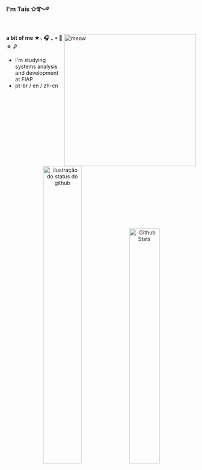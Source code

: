 ### I'm Taís ✩࿐࿔ 

 #
 
<img align="right" alt="meow" width="350" src="https://github.com/nyxtais/nyxtais/assets/166261374/fcc828b8-887e-44d2-9531-fdba425db7ad">
 
#### a bit of me  ★⸜ 🎧 ₊ ⋆ 🎸☆ ♪
-  I'm studying systems analysis and development at FIAP 
-  pt-br / en / zh-cn
 
#

<div align="center">  
 <img align="180em" src="https://github-readme-stats.vercel.app/api?username=nyxtais&show_icons=true&title_color=F57F7F&icon_color=36C0C5&bg_color=ff00&hide_border=True&count_private=true" width="45%" alt="ilustração do status do github">
 <img align="180em" src="https://github-readme-stats.vercel.app/api/top-langs/?username=nyxtais&layout=compact&bg_color=ff00&title_color=F57F7F&hide_border=True&include_all_commits=true&count_private=true" width="40%" alt="Github Stats"/>
</div>
